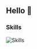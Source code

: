 ## Hello 👋

### Skills

![Skills](https://skillicons.dev/icons?i=html,css,scss,js,astro,react,next,php)
